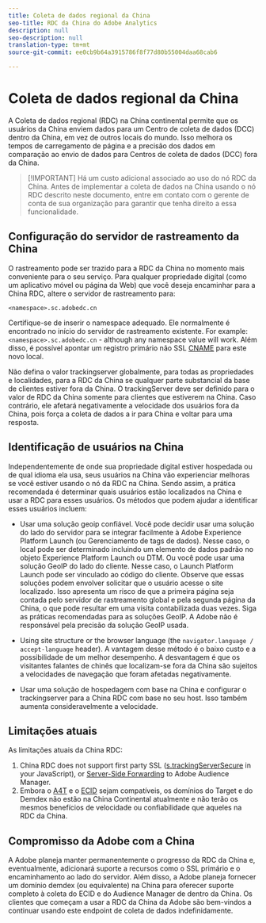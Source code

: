 ```yaml
---
title: Coleta de dados regional da China
seo-title: RDC da China do Adobe Analytics
description: null
seo-description: null
translation-type: tm+mt
source-git-commit: ee0cb9b64a3915786f8f77d80b55004daa68cab6

---
```



# Coleta de dados regional da China

A Coleta de dados regional (RDC) na China continental permite que os usuários da China enviem dados para um Centro de coleta de dados (DCC) dentro da China, em vez de outros locais do mundo. Isso melhora os tempos de carregamento de página e a precisão dos dados em comparação ao envio de dados para Centros de coleta de dados (DCC) fora da China.

> [!IMPORTANT] Há um custo adicional associado ao uso do nó RDC da China. Antes de implementar a coleta de dados na China usando o nó RDC descrito neste documento, entre em contato com o gerente de conta de sua organização para garantir que tenha direito a essa funcionalidade.

## Configuração do servidor de rastreamento da China

O rastreamento pode ser trazido para a RDC da China no momento mais conveniente para o seu serviço. Para qualquer propriedade digital (como um aplicativo móvel ou página da Web) que você deseja encaminhar para a China RDC, altere o servidor de rastreamento para:

`<namespace>.sc.adobedc.cn`

Certifique-se de inserir o namespace adequado. Ele normalmente é encontrado no início do servidor de rastreamento existente. For example: `<namespace>.sc.adobedc.cn` - although any namespace value will work. Além disso, é possível apontar um registro primário não SSL [CNAME](https://marketing.adobe.com/resources/help/en_US/whitepapers/first_party_cookies/fpcookies_cname.html) para este novo local.

Não defina o valor trackingserver globalmente, para todas as propriedades e localidades, para a RDC da China se qualquer parte substancial da base de clientes estiver fora da China. O trackingServer deve ser definido para o valor de RDC da China somente para clientes que estiverem na China. Caso contrário, ele afetará negativamente a velocidade dos usuários fora da China, pois força a coleta de dados a ir para China e voltar para uma resposta.

## Identificação de usuários na China

Independentemente de onde sua propriedade digital estiver hospedada ou de qual idioma ela usa, seus usuários na China vão experienciar melhoras se você estiver usando o nó da RDC na China. Sendo assim, a prática recomendada é determinar quais usuários estão localizados na China e usar a RDC para esses usuários. Os métodos que podem ajudar a identificar esses usuários incluem:

* Usar uma solução geoip confiável. Você pode decidir usar uma solução do lado do servidor para se integrar facilmente à Adobe Experience Platform Launch (ou Gerenciamento de tags de dados). Nesse caso, o local pode ser determinado incluindo um elemento de dados padrão no objeto Experience Platform Launch ou DTM. Ou você pode usar uma solução GeoIP do lado do cliente. Nesse caso, o Launch Platform Launch pode ser vinculado ao código do cliente. Observe que essas soluções podem envolver solicitar que o usuário acesse o site localizado. Isso apresenta um risco de que a primeira página seja contada pelo servidor de rastreamento global e pela segunda página da China, o que pode resultar em uma visita contabilizada duas vezes. Siga as práticas recomendadas para as soluções GeoIP. A Adobe não é responsável pela precisão da solução GeoIP usada.

* Using site structure or the browser language (the `navigator.language / accept-language` header). A vantagem desse método é o baixo custo e a possibilidade de um melhor desempenho. A desvantagem é que os visitantes falantes de chinês que localizam-se fora da China são sujeitos a velocidades de navegação que foram afetadas negativamente.
* Usar uma solução de hospedagem com base na China e configurar o trackingserver para a China RDC com base no seu host. Isso também aumenta consideravelmente a velocidade.

## Limitações atuais

As limitações atuais da China RDC:

1. China RDC does not support first party SSL ([s.trackingServerSecure](https://helpx.adobe.com/analytics/kb/determining-data-center.html) in your JavaScript), or [Server-Side Forwarding](https://marketing.adobe.com/resources/help/en_US/reference/ssf.html) to Adobe Audience Manager.
2. Embora o [A4T](https://marketing.adobe.com/resources/help/en_US/target/a4t/a4t.html) e o [ECID](https://marketing.adobe.com/resources/help/en_US/mcvid/) sejam compatíveis, os domínios do Target e do Demdex não estão na China Continental atualmente e não terão os mesmos benefícios de velocidade ou confiabilidade que aqueles na RDC da China.

## Compromisso da Adobe com a China

A Adobe planeja manter permanentemente o progresso da RDC da China e, eventualmente, adicionará suporte a recursos como o SSL primário e o encaminhamento ao lado do servidor. Além disso, a Adobe planeja fornecer um domínio demdex (ou equivalente) na China para oferecer suporte completo à coleta do ECID e do Audience Manager de dentro da China. Os clientes que começam a usar a RDC da China da Adobe são bem-vindos a continuar usando este endpoint de coleta de dados indefinidamente.
